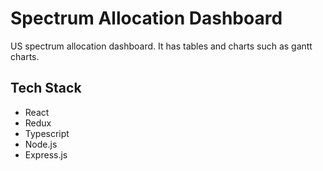 # Spectrum Allocation Dashboard
US spectrum allocation dashboard. It has tables and charts such as gantt charts. 

## Tech Stack

- React
- Redux
- Typescript
- Node.js
- Express.js
